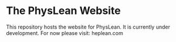 # The PhysLean Website
This repository hosts the website for PhysLean. 
It is currently under development. For now please visit: heplean.com 

